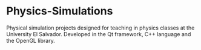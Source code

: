 # Physics-Simulations
Physical simulation projects designed for teaching in physics classes at the University El Salvador. Developed in the Qt framework, C++ language and the OpenGL library.
